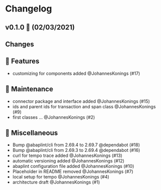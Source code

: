 # Changelog

## v0.1.0 🌈 (02/03/2021)
## Changes

## 🚀 Features

- customizing for components added @JohannesKonings (#17)

## 🧰 Maintenance

- connector package and interface added @JohannesKonings (#15)
- ids and parent ids for transaction and span class @JohannesKonings (#9)
- first classes ... @JohannesKonings (#2)

## 🧺 Miscellaneous

- Bump @abaplint/cli from 2.69.4 to 2.69.7 @dependabot (#18)
- Bump @abaplint/cli from 2.69.3 to 2.69.4 @dependabot (#16)
- curl for tempo trace added @JohannesKonings (#13)
- automatic versioning added @JohannesKonings (#12)
- abaplint configuration file added @JohannesKonings (#10)
- Placeholder in README removed @JohannesKonings (#7)
- local setup for tempo @JohannesKonings (#4)
- architecture draft @JohannesKonings (#1)

